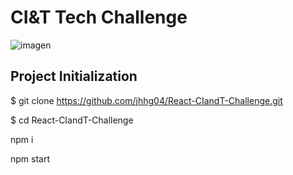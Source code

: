 # CI&T Tech Challenge

![imagen](https://user-images.githubusercontent.com/52834318/194128915-26dbfcf4-d1c1-40a1-b471-721af2fc2e17.png)

## Project Initialization

$ git clone https://github.com/jhhg04/React-CIandT-Challenge.git

$ cd React-CIandT-Challenge

npm i

npm start
